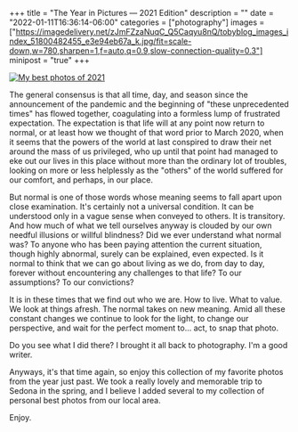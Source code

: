 +++
title = "The Year in Pictures — 2021 Edition"
description = ""
date = "2022-01-11T16:36:14-06:00"
categories = ["photography"]
images = ["https://imagedelivery.net/zJmFZzaNuqC_Q5Caqyu8nQ/tobyblog_images_index_51800482455_e3e94eb67a_k.jpg/fit=scale-down,w=780,sharpen=1,f=auto,q=0.9,slow-connection-quality=0.3"]
minipost = "true"
+++

[![My best photos of 2021](images/51800482455_e3e94eb67a_k.jpg)](https://www.flickr.com/photos/tobyjmarks/albums/72177720295729758/)

The general consensus is that all time, day, and season since the announcement of the pandemic and the beginning of "these unprecedented times" has flowed together, coagulating into a formless lump of frustrated expectation. The expectation is that life will at any point now return to normal, or at least how we thought of that word prior to March 2020, when it seems that the powers of the world at last conspired to draw their net around the mass of us privileged, who up until that point had managed to eke out our lives in this place without more than the ordinary lot of troubles, looking on more or less helplessly as the "others" of the world suffered for our comfort, and perhaps, in our place. 

But normal is one of those words whose meaning seems to fall apart upon close examination. It's certainly not a universal condition. It can be understood only in a vague sense when conveyed to others. It is transitory. And how much of what we tell ourselves anyway is clouded by our own needful illusions or willful blindness? Did we ever understand what normal was? To anyone who has been paying attention the current situation, though highly abnormal, surely can be explained, even expected. Is it normal to think that we can go about living as we do, from day to day, forever without encountering any challenges to that life? To our assumptions? To our convictions? 

It is in these times that we find out who we are. How to live. What to value. We look at things afresh. The normal takes on new meaning. Amid all these constant changes we continue to look for the light, to change our perspective, and wait for the perfect moment to… act, to snap that photo. 

Do you see what I did there? I brought it all back to photography. I'm a good writer. 

Anyways, it's that time again, so enjoy this collection of my favorite photos from the year just past. We took a really lovely and memorable trip to Sedona in the spring, and I believe I added several to my collection of personal best photos from our local area.

Enjoy.
